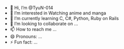 - 👋 Hi, I’m @TyuN-014
- 👀 I’m interested in Watching anime and manga
- 🌱 I’m currently learning C, C#, Python, Ruby on Rails
- 💞️ I’m looking to collaborate on ...
- 📫 How to reach me ...
- 😄 Pronouns: ...
- ⚡ Fun fact: ...

<!---
TyuN-014/TyuN-014 is a ✨ special ✨ repository because its `README.md` (this file) appears on your GitHub profile.
You can click the Preview link to take a look at your changes.
--->
